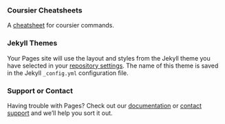 ### Coursier Cheatsheets ###
A [cheatsheet](https://github.com/yadavan88/coursier-cheatsheets) for coursier commands. 


### Jekyll Themes

Your Pages site will use the layout and styles from the Jekyll theme you have selected in your [repository settings](https://github.com/yadavan88/yadavan88.github.io/settings). The name of this theme is saved in the Jekyll `_config.yml` configuration file.

### Support or Contact

Having trouble with Pages? Check out our [documentation](https://help.github.com/categories/github-pages-basics/) or [contact support](https://github.com/contact) and we’ll help you sort it out.

